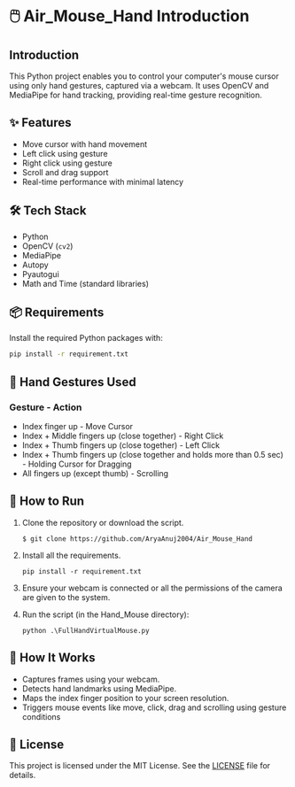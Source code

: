 # 🖱️ Air_Mouse_Hand Introduction
## Introduction
This Python project enables you to control your computer's mouse cursor using only hand gestures, captured via a webcam. It uses OpenCV and MediaPipe for hand tracking, providing real-time gesture recognition.


## ✨ Features
- Move cursor with hand movement
- Left click using gesture
- Right click using gesture 
- Scroll and drag support 
- Real-time performance with minimal latency
  

## 🛠️ Tech Stack
- Python
- OpenCV (`cv2`)
- MediaPipe
- Autopy
- Pyautogui
- Math and Time (standard libraries)

## 📦 Requirements
Install the required Python packages with:

```bash
pip install -r requirement.txt
```

## 📸 Hand Gestures Used
### Gesture	- Action
- Index finger up	- Move Cursor
- Index + Middle fingers up (close together)	- Right Click
- Index + Thumb fingers up (close together)	- Left Click
- Index + Thumb fingers up (close together and holds more than 0.5 sec)	- Holding Cursor for Dragging
- All fingers up (except thumb) - Scrolling

## 🚀 How to Run
1. Clone the repository or download the script.

   ```
   $ git clone https://github.com/AryaAnuj2004/Air_Mouse_Hand
   ```
2. Install all the requirements.
   ```
   pip install -r requirement.txt
   ```
3. Ensure your webcam is connected or all the permissions of the camera are given to the system.

4. Run the script (in the Hand_Mouse directory):
   ```
   python .\FullHandVirtualMouse.py
   ```

## 🧠 How It Works
- Captures frames using your webcam.
- Detects hand landmarks using MediaPipe.
- Maps the index finger position to your screen resolution.
- Triggers mouse events like move, click, drag and scrolling using gesture conditions

## 📄 License
This project is licensed under the MIT License. See the [LICENSE](LICENSE-MIT) file for details.

